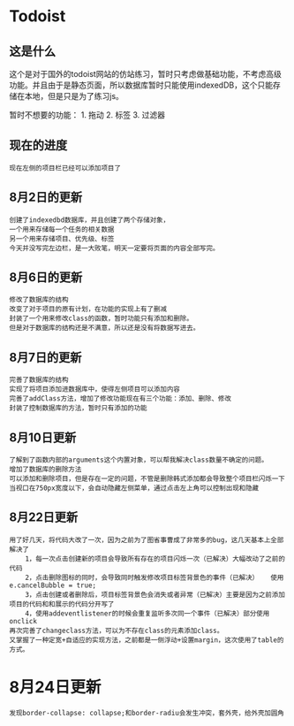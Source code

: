 # Todoist

## 这是什么

这个是对于国外的todoist网站的仿站练习，暂时只考虑做基础功能，不考虑高级功能。并且由于是静态页面，所以数据库暂时只能使用indexedDB，这个只能存储在本地，但是只是为了练习js。

暂时不想要的功能：
    1.  拖动
    2.  标签
    3.  过滤器
    


## 现在的进度
    现在左侧的项目栏已经可以添加项目了



## 8月2日的更新
    创建了indexedbd数据库，并且创建了两个存储对象，
    一个用来存储每一个任务的相关数据
    另一个用来存储项目、优先级、标签
    今天并没写完左边栏，是一大败笔，明天一定要将页面的内容全部写完。

## 8月6日的更新
    修改了数据库的结构
    改变了对于项目的原有计划，在功能的实现上有了删减
    封装了一个用来修改class的函数，暂时功能只有添加和删除。
    但是对于数据库的结构还是不满意，所以还是没有将数据写进去。
## 8月7日的更新

    完善了数据库的结构
    实现了将项目添加进数据库中，使得左侧项目可以添加内容 
    完善了addClass方法，增加了修改功能现在有三个功能：添加、删除、修改
    封装了控制数据库的方法，暂时只有添加的功能

## 8月10日更新
    了解到了函数内部的arguments这个内置对象，可以帮我解决class数量不确定的问题。
    增加了数据库的删除方法  
    可以添加和删除项目，但是存在一定的问题，不管是删除韩式添加都会导致整个项目栏闪烁一下
    当视口在750px宽度以下，会自动隐藏左侧菜单，通过点击左上角可以控制出现和隐藏
## 8月22日更新
    用了好几天，将代码大改了一次，因为之前为了图省事曹成了非常多的bug，这几天基本上全部解决了
        1，每一次点击创建新的项目会导致所有存在的项目闪烁一次（已解决）大幅改动了之前的代码
        2，点击删除图标的同时，会导致同时触发修改项目标签背景色的事件（已解决）   使用 e.cancelBubble = true;
        3，点击创建或者删除后，项目标签背景色会消失或者异常（已解决）主要是因为之前添加项目的代码和和展示的代码分开写了
        4，使用addeventlistener的时候会重复监听多次同一个事件（已解决）部分使用onclick
    再次完善了changeclass方法，可以为不存在class的元素添加class。
    又掌握了一种定宽+自适应的实现方法，之前都是一侧浮动+设置margin，这次使用了table的方式。


# 8月24日更新
    发现border-collapse: collapse;和border-radiu会发生冲突，套外壳，给外壳加圆角

